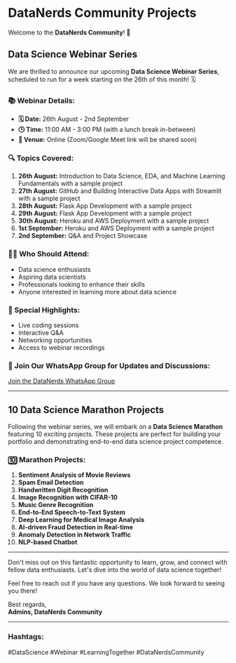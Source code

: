 # DataNerds Community Projects

Welcome to the **DataNerds Community**! 🌟

## Data Science Webinar Series

We are thrilled to announce our upcoming **Data Science Webinar Series**, scheduled to run for a week starting on the 26th of this month! 🗓

### 📚 Webinar Details:

- **🗓 Date:** 26th August - 2nd September 
- **🕒 Time:** 11:00 AM - 3:00 PM (with a lunch break in-between)
- **📍 Venue:** Online (Zoom/Google Meet link will be shared soon)

### 🔍 Topics Covered:

1. **26th August:** Introduction to Data Science, EDA, and Machine Learning Fundamentals with a sample project
2. **27th August:** GitHub and Building Interactive Data Apps with Streamlit with a sample project
3. **28th August:** Flask App Development with a sample project
4. **29th August:** Flask App Development with a sample project 
5. **30th August:** Heroku and AWS Deployment with a sample project
6. **1st September:** Heroku and AWS Deployment with a sample project
7. **2nd September:** Q&A and Project Showcase

### 👩‍🏫 Who Should Attend:

- Data science enthusiasts
- Aspiring data scientists
- Professionals looking to enhance their skills
- Anyone interested in learning more about data science

### 🎁 Special Highlights:

- Live coding sessions
- Interactive Q&A
- Networking opportunities
- Access to webinar recordings

### 🔗 Join Our WhatsApp Group for Updates and Discussions:

[Join the DataNerds WhatsApp Group](https://chat.whatsapp.com/GJES1uKQojyBVbFFCyfAzS)

---

## 10 Data Science Marathon Projects

Following the webinar series, we will embark on a **Data Science Marathon** featuring 10 exciting projects. These projects are perfect for building your portfolio and demonstrating end-to-end data science project competence.

### 🔟 Marathon Projects:

1. **Sentiment Analysis of Movie Reviews**
2. **Spam Email Detection**
3. **Handwritten Digit Recognition**
4. **Image Recognition with CIFAR-10**
5. **Music Genre Recognition**
6. **End-to-End Speech-to-Text System**
7. **Deep Learning for Medical Image Analysis**
8. **AI-driven Fraud Detection in Real-time**
9. **Anomaly Detection in Network Traffic**
10. **NLP-based Chatbot**

---

Don't miss out on this fantastic opportunity to learn, grow, and connect with fellow data enthusiasts. Let's dive into the world of data science together!

Feel free to reach out if you have any questions. We look forward to seeing you there!

Best regards,  
**Admins, DataNerds Community**

---

### Hashtags:
#DataScience #Webinar #LearningTogether #DataNerdsCommunity
